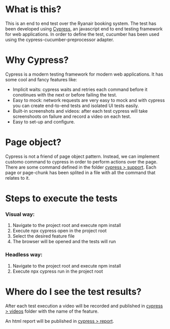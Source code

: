 # What is this?

This is an end to end test over the Ryanair booking system. The test has been developed using [Cypress](https://www.cypress.io/), an javascript end to end testing framework for web applications. In order to define the test, cucumber has been used using the cypress-cucumber-preprocessor adapter.

# Why Cypress?

Cypress is a modern testing framework for modern web applications. It has some cool and fancy features like:

- Implicit waits: cypress waits and retries each command before it conotinues with the next or before failing the test.
- Easy to mock: network requests are very easy to mock and with cypress you can create end-to-end tests and isolated UI tests easily.
- Built-in screenshots and videos: after each test cypress will take screenshoots on failure and record a video on each test.
- Easy to set-up and configure.

# Page object?

Cypress is not a friend of page object pattern. Instead, we can implement customo command to cypress in order to perform actions over the page. There are some command defined in the folder [cypress > support](./cypress/support). Each page or page-chunk has been splited in a file with all the command that relates to it.

# Steps to execute the tests

### Visual way:

1. Navigate to the project root and execute npm install
2. Execute npx cypress open in the project root
3. Select the desired feature file
4. The browser will be opened and the tests will run

### Headless way:

1. Navigate to the project root and execute npm install
2. Execute npx cypress run in the project root

# Where do I see the test results?

After each test execution a video will be recorded and published in [cypress > videos](./cypress/videos) folder with the name of the feature.

An html report will be published in [cypress > report](./cypress/report).
